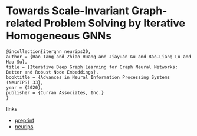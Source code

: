 # Towards Scale-Invariant Graph-related Problem Solving by Iterative Homogeneous GNNs

```
@incollection{itergnn_neurips20,
author = {Hao Tang and Zhiao Huang and Jiayuan Gu and Bao-Liang Lu and Hao Su},
title = {Iterative Deep Graph Learning for Graph Neural Networks: Better and Robust Node Embeddings},
booktitle = {Advances in Neural Information Processing Systems (NeurIPS) 33},
year = {2020},
publisher = {Curran Associates, Inc.}
}
```

links
- [preprint](https://haotang1995.github.io/files/IterGNN_draft.pdf)
- [neurips](https://nips.cc/Conferences/2020/ScheduleMultitrack?event=17656)
